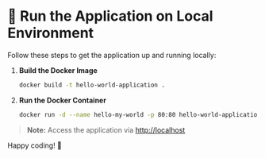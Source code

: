 # 🚀 Run the Application on Local Environment

Follow these steps to get the application up and running locally:

1. **Build the Docker Image**

    ```bash
    docker build -t hello-world-application .
    ```

2. **Run the Docker Container**

    ```bash
    docker run -d --name hello-my-world -p 80:80 hello-world-application
    ```

> **Note:** Access the application via [http://localhost](http://localhost)

Happy coding! 🎉
